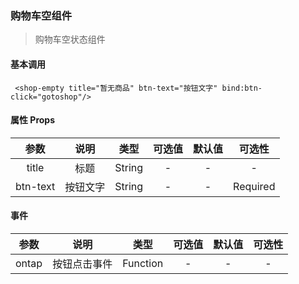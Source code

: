 ### 购物车空组件

> 购物车空状态组件

#### 基本调用
``` 
 <shop-empty title="暂无商品" btn-text="按钮文字" bind:btn-click="gotoshop"/>
```

#### 属性 Props

|   参数   |   说明   |  类型  | 可选值 | 默认值 |  可选性  |
| :------: | :------: | :----: | :----: | :----: | :------: |
|  title   |   标题   | String |   -    |   -    |    -     |
| btn-text| 按钮文字 | String |   -    |   -    | Required |

#### 事件

| 参数  |     说明     |   类型   | 可选值 | 默认值 | 可选性 |
| :---: | :----------: | :------: | :----: | :----: | :----: |
| ontap | 按钮点击事件 | Function |   -    |   -    |   -    |
